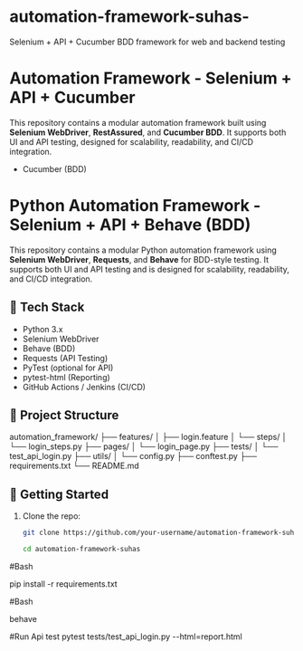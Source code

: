 # automation-framework-suhas-
Selenium + API + Cucumber BDD framework for web and backend testing 

# Automation Framework - Selenium + API + Cucumber

This repository contains a modular automation framework built using **Selenium WebDriver**, **RestAssured**, and **Cucumber BDD**. It supports both UI and API testing, designed for scalability, readability, and CI/CD integration.


- Cucumber (BDD)
# Python Automation Framework - Selenium + API + Behave (BDD)

This repository contains a modular Python automation framework using **Selenium WebDriver**, **Requests**, and **Behave** for BDD-style testing. It supports both UI and API testing and is designed for scalability, readability, and CI/CD integration.

## 🧰 Tech Stack
- Python 3.x
- Selenium WebDriver
- Behave (BDD)
- Requests (API Testing)
- PyTest (optional for API)
- pytest-html (Reporting)
- GitHub Actions / Jenkins (CI/CD)



## 📁 Project Structure
automation_framework/
├── features/
│   ├── login.feature
│   └── steps/
│       └── login_steps.py
├── pages/
│   └── login_page.py
├── tests/
│   └── test_api_login.py
├── utils/
│   └── config.py
├── conftest.py
├── requirements.txt
└── README.md


## 🚀 Getting Started
1. Clone the repo:
   ```bash
   git clone https://github.com/your-username/automation-framework-suhas.git
   
   cd automation-framework-suhas

#Bash

pip install -r requirements.txt

#Bash

behave

#Run Api test
pytest tests/test_api_login.py --html=report.html
